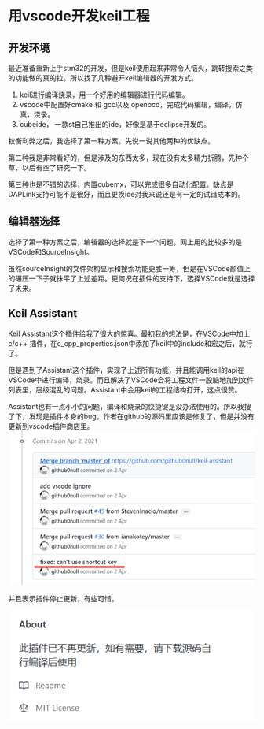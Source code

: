 # 用vscode开发keil工程

## 开发环境

最近准备重新上手stm32的开发，但是keil使用起来非常令人恼火，跳转搜索之类的功能做的真的拉。所以找了几种避开keil编辑器的开发方式。

1. keil进行编译烧录，用一个好用的编辑器进行代码编辑。
2. vscode中配置好cmake 和 gcc以及 openocd，完成代码编辑，编译，仿真，烧录。
3. cubeide， 一款st自己推出的ide，好像是基于eclipse开发的。

权衡利弊之后，我选择了第一种方案。先说一说其他两种的优缺点。

第二种我是非常看好的，但是涉及的东西太多，现在没有太多精力折腾，先种个草，以后有空了研究一下。

第三种也是不错的选择，内置cubemx，可以完成很多自动化配置。缺点是DAPLink支持可能不是很好，而且更换ide对我来说还是有一定的试错成本的。

## 编辑器选择

选择了第一种方案之后，编辑器的选择就是下一个问题。网上用的比较多的是VSCode和SourceInsight。

虽然sourceInsight的文件架构显示和搜索功能更胜一筹，但是在VSCode颜值上的碾压一下子就抹平了上述差距。更何况在插件的支持下，选择VSCode就是选择了未来。

## Keil Assistant

[Keil Assistant](https://marketplace.visualstudio.com/items?itemName=CL.keil-assistant)这个插件给我了很大的惊喜。最初我的想法是，在VSCode中加上 c/c++ 插件，在c_cpp_properties.json中添加了keil中的include和宏之后，就行了。

但是遇到了Assistant这个插件，实现了上述所有功能，并且能调用keil的api在VSCode中进行编译，烧录。而且解决了VSCode会将工程文件一股脑地加到文件列表里，层级混乱的问题。Assistant中会用keil的工程结构打开，这点很赞。

Assistant也有一点小小的问题，编译和烧录的快捷键是没办法使用的。所以我搜了下，发现是插件本身的bug，作者在github的源码里应该是修复了，但是并没有更新到vscode插件商店里。![image-20211108171355328](vscode%E5%BC%80%E5%8F%91stm32.assets/image-20211108171355328.png)

并且表示插件停止更新，有些可惜。

![image-20211108172006124](vscode%E5%BC%80%E5%8F%91stm32.assets/image-20211108172006124.png)